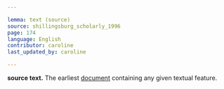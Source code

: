 ```yaml
---

lemma: text (source)
source: shillingsburg_scholarly_1996
page: 174
language: English
contributor: caroline
last_updated_by: caroline

---
```


**source text.** The earliest [document](document.html) containing any given textual feature.
